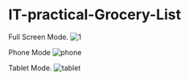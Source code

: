 # IT-practical-Grocery-List

Full Screen Mode.
![1](https://user-images.githubusercontent.com/76527313/105638017-2c2afa80-5e79-11eb-94be-6f58e38e8ed8.JPG)

Phone Mode
![phone](https://user-images.githubusercontent.com/76527313/105638021-2df4be00-5e79-11eb-8ae0-f4d31a7c1d18.JPG)

Tablet Mode.
![tablet](https://user-images.githubusercontent.com/76527313/105638024-2fbe8180-5e79-11eb-86ba-7a1e2d103ff7.JPG)

